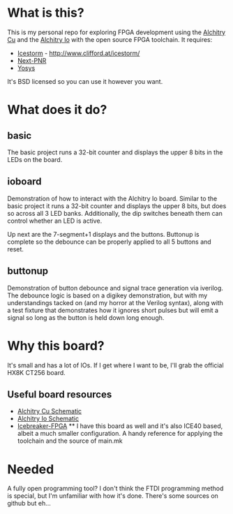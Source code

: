 # What is this?

This is my personal repo for exploring FPGA development using the [Alchitry Cu](https://www.sparkfun.com/products/16526) and the [Alchitry Io](https://www.sparkfun.com/products/16525) with the open source FPGA toolchain. It requires:

* [Icestorm](https://github.com/YosysHQ/icestorm) - http://www.clifford.at/icestorm/
* [Next-PNR](https://github.com/YosysHQ/nextpnr)
* [Yosys](https://github.com/YosysHQ/yosys)

It's BSD licensed so you can use it however you want.

# What does it do?

## basic

The basic project runs a 32-bit counter and displays the upper 8 bits in the LEDs on the board.

## ioboard

Demonstration of how to interact with the Alchitry Io board. Similar to the basic project it runs
a 32-bit counter and displays the upper 8 bits, but does so across all 3 LED banks. Additionally,
the dip switches beneath them can control whether an LED is active.

Up next are the 7-segment+1 displays and the buttons. Buttonup is complete so the debounce can
be properly applied to all 5 buttons and reset.

## buttonup

Demonstration of button debounce and signal trace generation via iverilog. The debounce logic is
based on a digikey demonstration, but with my understandings tacked on (and my horror at the Verilog
syntax), along with a test fixture that demonstrates how it ignores short pulses but will emit a
signal so long as the button is held down long enough.

# Why this board?

It's small and has a lot of IOs. If I get where I want to be, I'll grab the official HX8K CT256 board.

## Useful board resources

* [Alchitry Cu Schematic](https://cdn.sparkfun.com/assets/2/6/e/5/e/alchitry_cu_sch_update.pdf)
* [Alchitry Io Schematic](https://cdn.sparkfun.com/assets/4/0/4/5/7/alchitry_io_sch_update.pdf)
* [Icebreaker-FPGA](https://github.com/icebreaker-fpga/icebreaker)
** I have this board as well and it's also ICE40 based, albeit a much smaller configuration. A handy reference for applying the toolchain and the source of main.mk

# Needed

A fully open programming tool? I don't think the FTDI programming method is special, but I'm unfamiliar with how it's done. There's some sources on github but eh...
